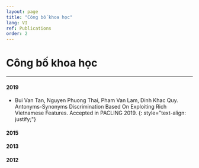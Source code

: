 ```yaml
---
layout: page
title: "Công bố khoa học"
lang: VI
ref: Publications
order: 2
---
```

# Công bố khoa học
---


#### 2019
* Bui Van Tan, Nguyen Phuong Thai, Pham Van Lam, Dinh Khac Quy. Antonyms-Synonyms Discrimination Based On Exploiting Rich Vietnamese Features. Accepted in PACLING 2019.
{: style="text-align: justify;"}

#### 2015


#### 2013
 

#### 2012
